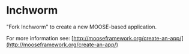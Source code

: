 Inchworm
=====

"Fork Inchworm" to create a new MOOSE-based application.

For more information see: [http://mooseframework.org/create-an-app/](http://mooseframework.org/create-an-app/)
